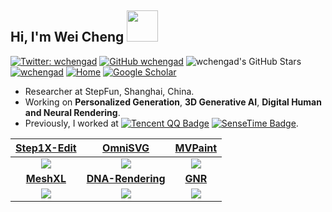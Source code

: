 
<h2> Hi, I'm Wei Cheng <img src="https://media.giphy.com/media/mGcNjsfWAjY5AEZNw6/giphy.gif" width="50"></h2>

<!-- <a href="#wchengaa-title">
  <img align="right" src="https://github-readme-stats.vercel.app/api?username=wchengad&show_icons=true&include_all_commits=true&theme=buefy&hide_border=true" alt="Wei Cheng's github stats" />
</a> -->


[![Twitter: wchengad](https://img.shields.io/twitter/follow/wchengad?style=social)](https://twitter.com/wchengad)
[![GitHub wchengad](https://img.shields.io/github/followers/wchengad?label=follow&style=social)](https://github.com/wchengad)
![wchengad's GitHub Stars](https://img.shields.io/github/stars/wchengad?affiliations=OWNER%2CCOLLABORATOR&style=social)
[![wchengad](https://img.shields.io/badge/📕%20%20小红书-@wchengad-white?style=social&logo=book&logoColor=red)](https://www.xiaohongshu.com/user/profile/625af08e000000001000cb85)
[![Home](https://img.shields.io/badge/Home%20Page-ceb15a?labelColor=ceb15a&logo=homeadvisor&logoColor=white)](https://wchengad.github.io/)
[![Google Scholar](https://img.shields.io/badge/Google%20Scholar-4285F4?logo=google-scholar&logoColor=white)](https://scholar.google.com.hk/citations?user=OC8eBkYAAAAJ&hl=en)




- Researcher at StepFun, Shanghai, China.
- Working on **Personalized Generation**, **3D Generative AI**, **Digital Human and Neural Rendering**.
- Previously, I worked at [![Tencent QQ Badge](https://img.shields.io/badge/Tencent-1EBAFC?logo=qq&logoColor=fff&style=for-the-badge)](https://www.tencent.com/en-us/) [![SenseTime Badge](https://img.shields.io/badge/SeneseTime-red?logo=apachesuperset&logoColor=fff&style=for-the-badge)](https://www.sensetime.com/en).

| [**Step1X-Edit**](https://github.com/stepfun-ai/Step1X-Edit) | [**OmniSVG**](https://omnisvg.github.io/) | [**MVPaint**](https://mvpaint.github.io/) |
| :--------------------------------------------------------------------------------------------------------------: | :--------------------------------------------------------------------------------------------------------------: | :--------------------------------------------------------------------------------------------------------------: |
| <image src="./assets/Step1X-Edit.gif" /> | <image src="./assets/OmniSVG.gif" /> | <image src="assets/MVPaint.gif" /> |
| [**MeshXL**](https://github.com/OpenMeshLab/MeshXL) | [**DNA-Rendering**](https://dna-rendering.github.io/) | [**GNR**](https://github.com/generalizable-neural-performer/gnr) |
| <image src="./assets/MeshXL.gif" /> | <image src="./assets/DNA-Rendering.gif" /> | <image src="./assets/GNR.gif" /> |
